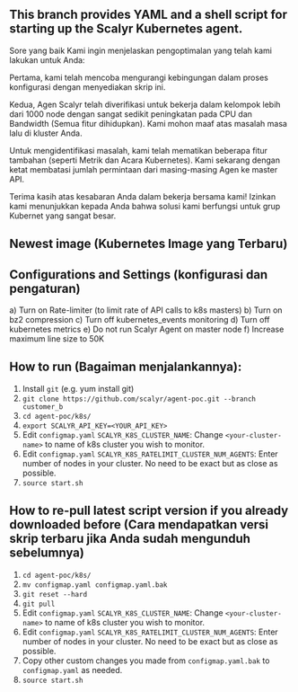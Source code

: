 ## This branch provides YAML and a shell script for starting up the Scalyr Kubernetes agent.

Sore yang baik Kami ingin menjelaskan pengoptimalan yang telah kami lakukan untuk Anda:

Pertama, kami telah mencoba mengurangi kebingungan dalam proses konfigurasi dengan menyediakan skrip ini.

Kedua, Agen Scalyr telah diverifikasi untuk bekerja dalam kelompok lebih dari 1000 node dengan sangat sedikit peningkatan pada CPU dan Bandwidth (Semua fitur dihidupkan). Kami mohon maaf atas masalah masa lalu di kluster Anda.

Untuk mengidentifikasi masalah, kami telah mematikan beberapa fitur tambahan (seperti Metrik dan Acara Kubernetes). Kami sekarang dengan ketat membatasi jumlah permintaan dari masing-masing Agen ke master API.

Terima kasih atas kesabaran Anda dalam bekerja bersama kami! Izinkan kami menunjukkan kepada Anda bahwa solusi kami berfungsi untuk grup Kubernet yang sangat besar.

## Newest image (Kubernetes Image yang Terbaru)

<Segera akan datang>

## Configurations and Settings (konfigurasi dan pengaturan)

a) Turn on Rate-limiter (to limit rate of API calls to k8s masters)
b) Turn on bz2 compression
c) Turn off kubernetes_events monitoring
d) Turn off kubernetes metrics
e) Do not run Scalyr Agent on master node
f) Increase maximum line size to 50K

## How to run (Bagaiman menjalankannya):

1. Install `git` (e.g. yum install git)
2. `git clone https://github.com/scalyr/agent-poc.git --branch customer_b`
3. `cd agent-poc/k8s/`
4. `export SCALYR_API_KEY=<YOUR_API_KEY>`
5. Edit `configmap.yaml` `SCALYR_K8S_CLUSTER_NAME`: Change `<your-cluster-name>` to name of k8s cluster you wish to monitor.
6. Edit `configmap.yaml` `SCALYR_K8S_RATELIMIT_CLUSTER_NUM_AGENTS`: Enter number of nodes in your cluster. No need to be exact but as close as possible.
7. `source start.sh`

## How to re-pull latest script version if you already downloaded before (Cara mendapatkan versi skrip terbaru jika Anda sudah mengunduh sebelumnya)

1. `cd agent-poc/k8s/`
2. `mv configmap.yaml configmap.yaml.bak`
3. `git reset --hard`
4. `git pull`
5. Edit `configmap.yaml` `SCALYR_K8S_CLUSTER_NAME`: Change `<your-cluster-name>` to name of k8s cluster you wish to monitor.
6. Edit `configmap.yaml` `SCALYR_K8S_RATELIMIT_CLUSTER_NUM_AGENTS`: Enter number of nodes in your cluster. No need to be exact but as close as possible.
7. Copy other custom changes you made from `configmap.yaml.bak` to `configmap.yaml` as needed.
8. `source start.sh`

